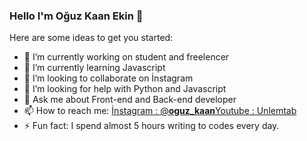### Hello I'm Oğuz Kaan Ekin 👋
Here are some ideas to get you started:

- 🔭 I’m currently working on student and freelencer
- 🌱 I’m currently learning Javascript 
- 👯 I’m looking to collaborate on İnstagram
- 🤔 I’m looking for help with Python and Javascript
- 💬 Ask me about Front-end and Back-end developer
- 📫 How to reach me: [İnstagram : @__oguz_kaan__](https://www.instagram.com/__oguz_kaan__/?hl=tr)[Youtube : Unlemtab](https://www.youtube.com/channel/UCOvKB_NGWD8LAfOG3uqvP7A)
- ⚡ Fun fact: I spend almost 5 hours writing to codes every day.

